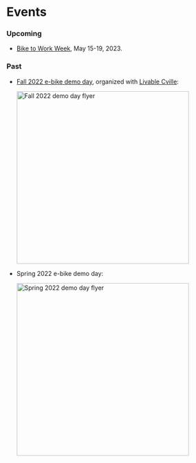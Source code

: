 # Events

### Upcoming

* [Bike to Work Week](https://biketoworkcville.org), May 15-19, 2023.

### Past

* [Fall 2022 e-bike demo day](https://www.eventbrite.com/e/ebike-demo-day-october-tickets-411906010967), organized with [Livable Cville](http://livablecville.org):

  <img src="/events/fall-2022-flyer-crop.jpg" alt="Fall 2022 demo day flyer" width=400 />

* Spring 2022 e-bike demo day:

  <img src="/events/spring-2022-flyer-crop.png" alt="Spring 2022 demo day flyer" width=400 />
